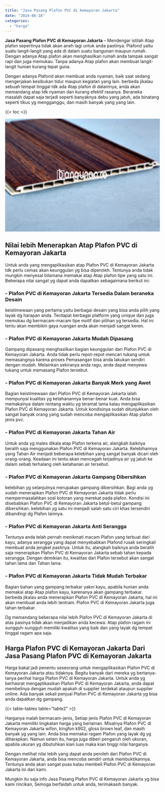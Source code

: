 ```yaml
---
title: "Jasa Pasang Plafon PVC di Kemayoran Jakarta"
date: "2024-08-18"
categories: 
  - "harga"
---
```


**Jasa Pasang Plafon PVC di Kemayoran Jakarta** – Mendengar istilah Atap plafon sepertinya tidak akan aneh lagi untuk anda pastinya. Plafond yaitu suatu langit-langit yang ada di dalam suatu bangunan maupun rumah. Dengan adanya Atap plafon akan menghasilkan rumah anda tampak sangat rapi dan juga memukau. Tanpa adanya Atap plafon akan membuat langit-langit hunian kurang tepat guna.

Dengan adanya Plafond akan membuat anda nyaman, baik saat sedang mengerjakan kesibukan tidur maupun kegiatan yang lain. berbeda jikalau sebuah tempat tinggal tdk ada Atap plafon di dalamnya, anda akan memandang atap tdk nyaman dan kurang efektif rasanya. Beraneka masalah dapat saja terjadi seperti banyaknya debu yang jatuh, ada binatang seperti tikus yg mengganggu, dan masih banyak yang yang lain.

{{< toc >}}

![Jasa Pasang Plafon PVC di Kemayoran Jakarta](/images/flafond-pvc-murah03.png)

## Nilai lebih Menerapkan Atap Plafon PVC di Kemayoran Jakarta

Untuk anda yang mengaplikasikan atap Plafon PVC di Kemayoran Jakarta tdk perlu cemas akan keunggulan yg bisa diperoleh. Tentunya anda tidak mungkin menyesal bilamana memakai atap Atap plafon tipe yang satu ini. Beberapa nilai sangat yg dapat anda dapatkan sebagaimana berikut ini:

### \- Plafon PVC di Kemayoran Jakarta Tersedia Dalam beraneka Desain

keistimewaan yang pertama yaitu berbagai desain yang bisa anda pilih yang layak dg harapan anda. Terdapat berbagai platform yang unique dan juga memukau dg bermacam-macam tipe motif dan pilihan yg tersedia. Hal ini tentu akan membikin gaya ruangan anda akan menjadi sangat keren.

### \- Plafon PVC di Kemayoran Jakarta Mudah Dipasang

Gampang dipasang menghasilkan bagian keunggulan dari Plafon PVC di Kemayoran Jakarta. Anda tidak perlu repot-repot mencari tukang untuk memasangnya karena proses Pemasangan bisa anda lakukan sendiri dengan mudah. Melainkan sekiranya anda ragu, anda dapat menyewa tukang untuk memasang Plafon tersebut.

### \- Plafon PVC di Kemayoran Jakarta Banyak Merk yang Awet

Bagian keistimewaan dari Plafon PVC di Kemayoran Jakarta ialah mempunyai kualitas yg ketahanannya benar-benar kuat. Anda bisa memakainya dalam rentang waktu yg teramat lama kalau mengaplikasikan Plafon PVC di Kemayoran Jakarta. Untuk kondisinya sudah ditunjukkan oleh sangat banyak orang yang sudah mencoba mengaplikasikan Atap plafon jenis pvc.

### \- Plafon PVC di Kemayoran Jakarta Tahan Air

Untuk anda yg males dikala atap Plafon terkena air, alangkah baiknya beralih saja menggunakan Plafon PVC di Kemayoran Jakarta. Kelebihannya yang Tahan Air menjadi beberapa kelebihan yang sangat banyak dicari oleh orang-orang. Keadaan ini tentu akan mencegah terjadinya air yg jatuh ke dalam sebab terhalang oleh ketahanan air tersebut.

### \- Plafon PVC di Kemayoran Jakarta Gampang Dibersihkan

kelebihan yg selanjutnya merupakan gampang dibersihkan. Bagi anda yg sudah menerapkan Plafon PVC di Kemayoran Jakarta tidak perlu mempermasalahkan soal kotoran yang merekat pada plafon. Kondisi ini disebabkan Plafon PVC di Kemayoran Jakarta betul-betul gampang dibersihkan. kelebihan yg satu ini menjadi salah satu ciri khas tersendiri dibandingi dg Plafon lainnya.

### \- Plafon PVC di Kemayoran Jakarta Anti Serangga

Tentunya anda telah pernah menikmati macam Plafon yang terbuat dari kayu, adanya serangga yang dapat menyebabkan Plafond rusak seringkali membuat anda jengkel pastinya. Untuk itu, alangkah baiknya anda beralih saja menerapkan Plafon PVC di Kemayoran Jakarta sebab tahan kepada serangga. Dengan demikian itu, kwalitas dari Plafon tersebut akan sangat tahan lama dan Tahan lama.

### \- Plafon PVC di Kemayoran Jakarta Tidak Mudah Terbakar

Bagian bahan yang gampang terbakar yakni kayu, apabila hunian anda memakai atap Atap plafon kayu, karenanya akan gampang terbakar. berbeda jikalau anda menerapkan Plafon PVC di Kemayoran Jakarta, hal ini akan membuat anda lebih tentram. Plafon PVC di Kemayoran Jakarta juga tahan terbakar.

Dg memandang beberapa nilai lebih Plafon PVC di Kemayoran Jakarta di atas pasinya tidak akan menjadikan anda kecewa. Atap plafon ragam ini sungguh-sungguh memiliki kwalitas yang baik dan yang layak dg tempat tinggal ragam apa saja.

## Harga Plafon PVC di Kemayoran Jakarta Dari Jasa Pasang Plafon PVC di Kemayoran Jakarta

Harga bakal jadi penentu seseorang untuk mengaplikasikan Plafon PVC di Kemayoran Jakarta atau tidaknya. Begitu banyak dari mereka yg bertanya-tanya perihal harga Plafon PVC di Kemayoran Jakarta. Untuk anda yg berhasrat mengaplikasikan Plafon PVC di Kemayoran Jakarta, anda dapat membelinya dengan mudah apakah di supplier terdekat ataupun supplier online. Ada banyak sekali penjual Plafon PVC di Kemayoran Jakarta yg bisa anda dapatkan dg gampang.

{{< table-tables table="table2" >}}

Harganya malah bermacam-jenis, Setiap jenis Plafon PVC di Kemayoran Jakarta memiliki tingkatan harga yang berlainan. Misalnya Plafon PVC di Kemayoran Jakarta wifon, kingfon k902, gloss brown leaf, dan masih banyak yg yang lain. Anda bisa memakai ragam Plafon yang layak dg yg diharapkan. Namun selain itu, harga juga diberi pengaruh oleh ukuran, apabila ukuran yg dibutuhkan kian luas maka kian tinggi nilai harganya.

Dengan melihat nilai lebih yang dapat anda peroleh dari Plafon PVC di Kemayoran Jakarta, anda bisa mencoba sendiri untuk membuktikannya. Tentunya anda akan sangat puas kalau membeli Plafon PVC di Kemayoran Jakarta ini dari kami.

Mungkin itu saja info Jasa Pasang Plafon PVC di Kemayoran Jakarta yg bisa kami rincikan, Semoga berfaidah untuk anda, terimakasih banyak.
